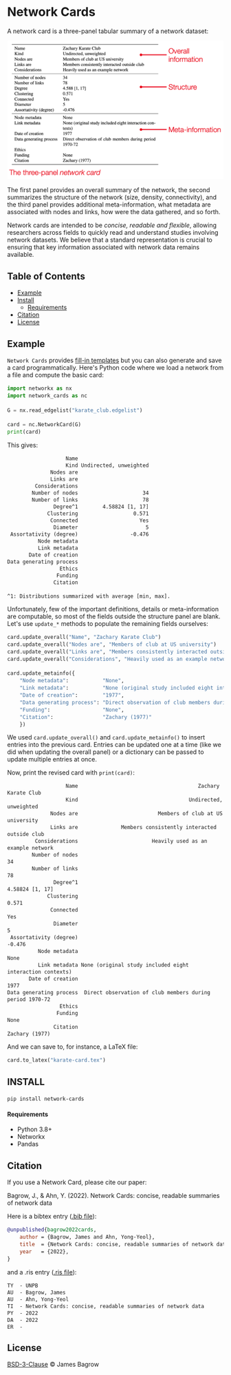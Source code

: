 # Network Cards

A network card is a three-panel tabular summary of a network dataset:

<p align='center'>
<img src='network-card-example.png' alt='Example network card for the Zachary Karate Club' width='600'>
</p>

The first panel provides an overall summary of the network, the second summarizes the structure of the network (size, density, connectivity), and the third panel provides additional meta-information, what metadata are associated with nodes and links, how were the data gathered, and so forth.

Network cards are intended to be _concise, readable and flexible_, allowing researchers across fields to quickly read and understand studies involving network datasets. 
We believe that a standard representation is crucial to ensuring that key information associated with network data remains available.

## Table of Contents

* [Example](#example)
* [Install](#install)
	- [Requirements](#requirements)
* [Citation](#citation)
* [License](#License)




## Example

`Network Cards` provides [fill-in templates](templates/) but you can also generate and save a card programmatically. 
Here's Python code where we load a network from a file and compute the basic card: 

```python
import networkx as nx
import network_cards as nc

G = nx.read_edgelist("karate_club.edgelist")

card = nc.NetworkCard(G)
print(card)
```
This gives:

```text
                   Name                       
                   Kind Undirected, unweighted
              Nodes are                       
              Links are                       
         Considerations                       
        Number of nodes                     34
        Number of links                     78
               Degree^1        4.58824 [1, 17]
             Clustering                  0.571
              Connected                    Yes
               Diameter                      5
 Assortativity (degree)                 -0.476
          Node metadata                       
          Link metadata                       
       Date of creation                       
Data generating process                       
                 Ethics                       
                Funding                       
               Citation                       

^1: Distributions summarized with average [min, max].
```

Unfortunately, few of the important definitions, details or meta-information are computable, so
most of the fields outside the structure panel are blank.
Let's use `update_*` methods to populate the remaining fields ourselves:

```python
card.update_overall("Name", "Zachary Karate Club")
card.update_overall("Nodes are", "Members of club at US university")
card.update_overall("Links are", "Members consistently interacted outside club")
card.update_overall("Considerations", "Heavily used as an example network")

card.update_metainfo({
    "Node metadata":           "None",
    "Link metadata":           "None (original study included eight interaction contexts)",
    "Date of creation":        "1977",
    "Data generating process": "Direct observation of club members during period 1970-72",
    "Funding":                 "None",
    "Citation":                "Zachary (1977)"
    })
```

We used `card.update_overall()` and `card.update_metainfo()` to insert entries into the previous card. 
Entries can be updated one at a time (like we did when updating the overall panel) or a dictionary can be passed to update multiple entries at once.

Now, print the revised card with `print(card)`:

```text
                   Name                                       Zachary Karate Club
                   Kind                                    Undirected, unweighted
              Nodes are                          Members of club at US university
              Links are              Members consistently interacted outside club
         Considerations                        Heavily used as an example network
        Number of nodes                                                        34
        Number of links                                                        78
               Degree^1                                           4.58824 [1, 17]
             Clustering                                                     0.571
              Connected                                                       Yes
               Diameter                                                         5
 Assortativity (degree)                                                    -0.476
          Node metadata                                                      None
          Link metadata None (original study included eight interaction contexts)
       Date of creation                                                      1977
Data generating process  Direct observation of club members during period 1970-72
                 Ethics                                                          
                Funding                                                      None
               Citation                                            Zachary (1977)
```

And we can save to, for instance, a LaTeX file:

```python
card.to_latex("karate-card.tex")
```



## INSTALL

`pip install network-cards`

#### Requirements

* Python 3.8+
* Networkx
* Pandas



## Citation

If you use a Network Card, please cite our paper:

Bagrow, J., & Ahn, Y. (2022). Network Cards: concise, readable summaries of network data

Here is a bibtex entry ([.bib file](references/citation.bib)):

```bibtex
@unpublished{bagrow2022cards,
	author = {Bagrow, James and Ahn, Yong-Yeol},
	title  = {Network Cards: concise, readable summaries of network data},
	year   = {2022},
}
```

and a .ris entry ([.ris file](references/citation.ris)):

```text
TY  - UNPB
AU  - Bagrow, James
AU  - Ahn, Yong-Yeol
TI  - Network Cards: concise, readable summaries of network data
PY  - 2022
DA  - 2022
ER  - 
```

## License

[BSD-3-Clause](LICENSE) © James Bagrow

